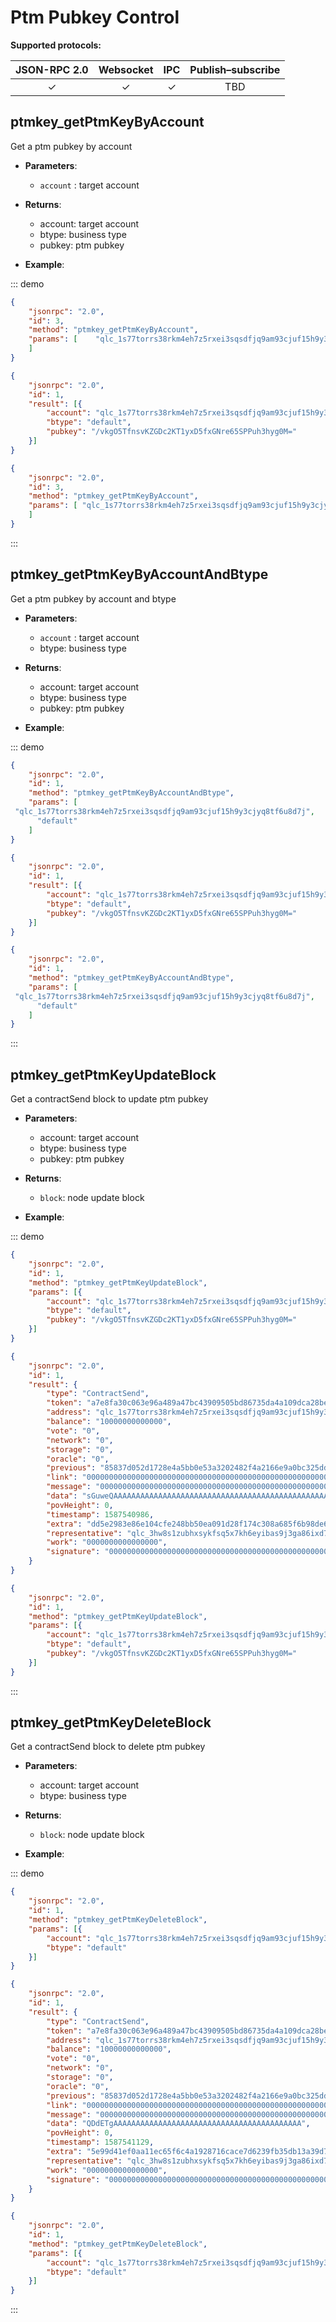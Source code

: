 # Ptm Pubkey Control

**Supported protocols:**

| JSON-RPC 2.0 | Websocket |   IPC    | Publish–subscribe |
| :----------: | :-------: | :------: | :---------------: |
|   &#x2713;   | &#x2713;  | &#x2713; |        TBD        |



## ptmkey_getPtmKeyByAccount

Get a ptm pubkey by account

- **Parameters**: 
  - `account` : target account
  
- **Returns**: 
  -  account: target account
  -  btype: business type
  -  pubkey: ptm pubkey
  
- **Example**:

::: demo

```json tab:Request
{
	"jsonrpc": "2.0",
	"id": 3,
	"method": "ptmkey_getPtmKeyByAccount",
	"params": [    "qlc_1s77torrs38rkm4eh7z5rxei3sqsdfjq9am93cjuf15h9y3cjyq8tf6u8d7j"
	]
}
```

```json tab:Response
{
	"jsonrpc": "2.0",
	"id": 1,
	"result": [{
		"account": "qlc_1s77torrs38rkm4eh7z5rxei3sqsdfjq9am93cjuf15h9y3cjyq8tf6u8d7j",
		"btype": "default",
		"pubkey": "/vkgO5TfnsvKZGDc2KT1yxD5fxGNre65SPPuh3hyg0M="
	}]
}
```

```json test
{
	"jsonrpc": "2.0",
	"id": 3,
	"method": "ptmkey_getPtmKeyByAccount",
	"params": [ "qlc_1s77torrs38rkm4eh7z5rxei3sqsdfjq9am93cjuf15h9y3cjyq8tf6u8d7j"
	]
}
```

:::

## ptmkey_getPtmKeyByAccountAndBtype

Get a ptm pubkey by account and btype

- **Parameters**: 
  - `account` : target account
  - btype: business type
- **Returns**: 
  -  account: target account
  -  btype: business type
  -  pubkey: ptm pubkey

- **Example**:

::: demo

```json tab:Request
{
	"jsonrpc": "2.0",
	"id": 1,
	"method": "ptmkey_getPtmKeyByAccountAndBtype",
	"params": [
 "qlc_1s77torrs38rkm4eh7z5rxei3sqsdfjq9am93cjuf15h9y3cjyq8tf6u8d7j",
	  "default"
	]
}
```

```json tab:Response
{
	"jsonrpc": "2.0",
	"id": 1,
	"result": [{
		"account": "qlc_1s77torrs38rkm4eh7z5rxei3sqsdfjq9am93cjuf15h9y3cjyq8tf6u8d7j",
		"btype": "default",
		"pubkey": "/vkgO5TfnsvKZGDc2KT1yxD5fxGNre65SPPuh3hyg0M="
	}]
}
```

```json test
{
	"jsonrpc": "2.0",
	"id": 1,
	"method": "ptmkey_getPtmKeyByAccountAndBtype",
	"params": [
 "qlc_1s77torrs38rkm4eh7z5rxei3sqsdfjq9am93cjuf15h9y3cjyq8tf6u8d7j",
	  "default"
	]
}
```

:::

## ptmkey_getPtmKeyUpdateBlock

Get a contractSend block to update ptm pubkey

- **Parameters**: 
  - account: target account
  - btype: business type
  - pubkey: ptm pubkey
  
- **Returns**: 
  -  `block`: node update block

- **Example**:

::: demo

```json tab:Request
{
	"jsonrpc": "2.0",
	"id": 1,
	"method": "ptmkey_getPtmKeyUpdateBlock",
	"params": [{
		"account": "qlc_1s77torrs38rkm4eh7z5rxei3sqsdfjq9am93cjuf15h9y3cjyq8tf6u8d7j",
		"btype": "default",
		"pubkey": "/vkgO5TfnsvKZGDc2KT1yxD5fxGNre65SPPuh3hyg0M="
	}]
}
```

```json tab:Response
{
	"jsonrpc": "2.0",
	"id": 1,
	"result": {
		"type": "ContractSend",
		"token": "a7e8fa30c063e96a489a47bc43909505bd86735da4a109dca28be936118a8582",
		"address": "qlc_1s77torrs38rkm4eh7z5rxei3sqsdfjq9am93cjuf15h9y3cjyq8tf6u8d7j",
		"balance": "10000000000000",
		"vote": "0",
		"network": "0",
		"storage": "0",
		"oracle": "0",
		"previous": "85837d052d1728e4a5bb0e53a3202482f4a2166e9a0bc325dda789db3e3d3d1f",
		"link": "000000000000000000000000000000000000000000000000000000000000001c",
		"message": "0000000000000000000000000000000000000000000000000000000000000000",
		"data": "sGuweQAAAAAAAAAAAAAAAAAAAAAAAAAAAAAAAAAAAAAAAAAAAAAAAAAAAAAAAAAAAAAAAAAAAAAAAAAAAAAAAAAAAEAAAAAAAAAAAAAAAAAAAAAAAAAAAAAAAAAAAAAAAAAALC92a2dPNVRmbnN2S1pHRGMyS1QxeXhENWZ4R05yZTY1U1BQdWgzaHlnME09AAAAAAAAAAAAAAAAAAAAAAAAAAA=",
		"povHeight": 0,
		"timestamp": 1587540986,
		"extra": "dd5e2983e86e104cfe248bb50ea091d28f174c308a685f6b98de65755881227f",
		"representative": "qlc_3hw8s1zubhxsykfsq5x7kh6eyibas9j3ga86ixd7pnqwes1cmt9mqqrngap4",
		"work": "0000000000000000",
		"signature": "00000000000000000000000000000000000000000000000000000000000000000000000000000000000000000000000000000000000000000000000000000000"
	}
}
```

```json test
{
	"jsonrpc": "2.0",
	"id": 1,
	"method": "ptmkey_getPtmKeyUpdateBlock",
	"params": [{
		"account": "qlc_1s77torrs38rkm4eh7z5rxei3sqsdfjq9am93cjuf15h9y3cjyq8tf6u8d7j",
		"btype": "default",
		"pubkey": "/vkgO5TfnsvKZGDc2KT1yxD5fxGNre65SPPuh3hyg0M="
	}]
}
```

:::

## ptmkey_getPtmKeyDeleteBlock

Get a contractSend block to delete ptm pubkey

- **Parameters**: 
  - account: target account
  - btype: business type

- **Returns**: 
  -  `block`: node update block

- **Example**:

::: demo

```json tab:Request
{
	"jsonrpc": "2.0",
	"id": 1,
	"method": "ptmkey_getPtmKeyDeleteBlock",
	"params": [{
		"account": "qlc_1s77torrs38rkm4eh7z5rxei3sqsdfjq9am93cjuf15h9y3cjyq8tf6u8d7j",
		"btype": "default"
	}]
}
```

```json tab:Response
{
	"jsonrpc": "2.0",
	"id": 1,
	"result": {
		"type": "ContractSend",
		"token": "a7e8fa30c063e96a489a47bc43909505bd86735da4a109dca28be936118a8582",
		"address": "qlc_1s77torrs38rkm4eh7z5rxei3sqsdfjq9am93cjuf15h9y3cjyq8tf6u8d7j",
		"balance": "10000000000000",
		"vote": "0",
		"network": "0",
		"storage": "0",
		"oracle": "0",
		"previous": "85837d052d1728e4a5bb0e53a3202482f4a2166e9a0bc325dda789db3e3d3d1f",
		"link": "000000000000000000000000000000000000000000000000000000000000001c",
		"message": "0000000000000000000000000000000000000000000000000000000000000000",
		"data": "QDdETgAAAAAAAAAAAAAAAAAAAAAAAAAAAAAAAAAAAAAAAAAA",
		"povHeight": 0,
		"timestamp": 1587541129,
		"extra": "5e99d41ef0aa11ec65f6c4a1928716cace7d6239fb35db13a39d7bc72f1060a3",
		"representative": "qlc_3hw8s1zubhxsykfsq5x7kh6eyibas9j3ga86ixd7pnqwes1cmt9mqqrngap4",
		"work": "0000000000000000",
		"signature": "00000000000000000000000000000000000000000000000000000000000000000000000000000000000000000000000000000000000000000000000000000000"
	}
}
```

```json test
{
	"jsonrpc": "2.0",
	"id": 1,
	"method": "ptmkey_getPtmKeyDeleteBlock",
	"params": [{
		"account": "qlc_1s77torrs38rkm4eh7z5rxei3sqsdfjq9am93cjuf15h9y3cjyq8tf6u8d7j",
		"btype": "default"
	}]
}
```

:::

